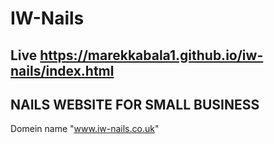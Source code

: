 # IW-Nails

## Live https://marekkabala1.github.io/iw-nails/index.html

## NAILS WEBSITE FOR SMALL BUSINESS

Domein name "www.iw-nails.co.uk"
